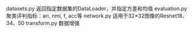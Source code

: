 datasets.py 返回指定数据集的DataLoader，并指定方差和均值
evaluation.py 聚类评判指标：ari, nmi, f, acc等
network.py  适用于32×32图像的Resnet18、34、50
transform.py  数据增强

